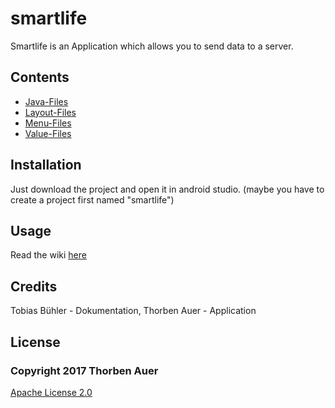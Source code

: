 # smartlife

Smartlife is an Application which allows you to send data to a server.

## Contents
- [Java-Files](app/src/main/java/de/ghse/smartlife)
- [Layout-Files](app/src/main/res/layout)
- [Menu-Files](app/src/main/res/menu)
- [Value-Files](app/src/main/res/values)

## Installation
Just download the project and open it in android studio. (maybe you have to create a project first named "smartlife")

## Usage
Read the wiki [here](https://github.com/auerth/smartlife/wiki)

## Credits
Tobias Bühler - Dokumentation, 
Thorben Auer  - Application

## License

   ### Copyright 2017 Thorben Auer
   [Apache License 2.0](http://www.apache.org/licenses/LICENSE-2.0)
